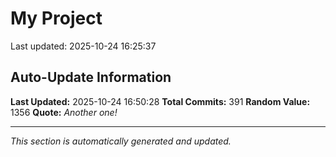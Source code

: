 # My Project


Last updated: 2025-10-24 16:25:37














































































































































































































































































































































































































































































































































































































































































































































































































## Auto-Update Information

**Last Updated:** 2025-10-24 16:50:28
**Total Commits:** 391
**Random Value:** 1356
**Quote:** _Another one!_

---
_This section is automatically generated and updated._